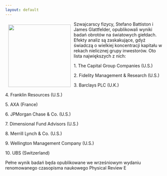 ```yaml
---
layout: default
---
```

<img src="{{site.baseurl}}\articles\pictures\465.wallstreet.jpg" align="left" style="margin: 10px 10px" width="200"><!--9--><p>
Szwajcarscy fizycy, Stefano Battiston i James Glattfelder, opublikowali wyniki badań obrotów na światowych giełdach. Efekty analiz są zaskakujące, gdyż świadczą o wielkiej koncentracji kapitału w rekach nielicznej grupy inwestorów. Oto lista największych z nich:</p><p>1. The Capital Group Companies (U.S.)</p><p>
 2. Fidelity Management &amp; Research (U.S.)</p><p>
 3. Barclays PLC (U.K.)</p><p>
 4. Franklin Resources (U.S.)</p><p>
 5. AXA (France)</p><p>
 6. JPMorgan Chase &amp; Co. (U.S.)</p><p>
 7. Dimensional Fund Advisors (U.S.)</p><p>
 8. Merrill Lynch &amp; Co. (U.S.)</p><p>
 9. Wellington Management Company (U.S.)</p><p>
 10. UBS (Switzerland)</p><p>Pełne wynik badań będa opublikowane we wrześniowym wydaniu renomowanego czasopisma naukowego Physical Review E
 </p>
